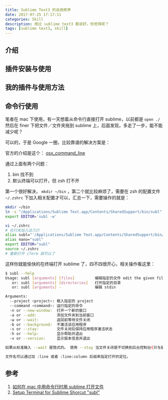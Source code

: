```yaml
---
title: Sublime Text3 的自我修养
date: 2017-07-25 17:17:11
categories: Skill
description: 用过 sublime text3 都说好，你觉得呢？
tags: [sublime text3, skill]
---
```


## 介绍

## 插件安装与使用

## 我的插件与使用方法

## 命令行使用

笔者在 mac 下使用，有一天想着从命令行直接打开 sublime，以前都是 `open ./` 然后在 finer 下把文件／文件夹拖到 sublime 上，后面发现，多走了一步，能不能减少呢？

可以的，于是 Google 一圈，比较靠谱的解决方案是：

官方的介绍是这个： [osx_command_line](https://www.sublimetext.com/docs/3/osx_command_line.html)

通过上面有两个问题：
1. bin 找不到
2. 默认终端可以打开，但 zsh 打不开

第一个很好解决， `mkdir ~/bin` ，第二个就比较麻烦了，需要在 zsh 的配置文件 `~/.zshrc` 下加入相关配置才可以，汇总一下，需要操作的就是：

```bash
mkdir ~/bin
ln -s "/Applications/Sublime Text.app/Contents/SharedSupport/bin/subl" ~/bin/subl
export EDITOR='subl -w'

vi ~/.zshrc
# 在行末加入这几行
alias subl="'/Applications/Sublime Text.app/Contents/SharedSupport/bin/subl'"
alias nano="subl"
export EDITOR="subl"
source ~/.zshrc
# 重新打开 iTerm 就可以了
```

这样你就能愉快的在终端打开 sublime 了，四不四很开心，相关操作看这里：

```bash
$ subl --help
Usage: subl [arguments] [files]         编辑指定的文件 edit the given files
   or: subl [arguments] [directories]   打开指定的目录
   or: subl [arguments] -               编辑 stdin

Arguments:
  --project <project>: 载入指定的 project
  --command <command>: 运行指定的命令
  -n or --new-window:  打开一个新的窗口
  -a or --add:         添加文件夹到当前窗口
  -w or --wait:        返回前等待文件关闭
  -b or --background:  不激活该应用程序
  -s or --stay:        文件关闭后保持应用程序激活状态
  -h or --help:        显示帮助并退出
  -v or --version:     显示版本信息并退出

如果从标准输入 --wait 是隐式的。 使用 --stay 当文件关闭是不切换到后台控制台(只与是否有等待的文件有关)。

文件名可以通过加 :line 或者 :line:column 后缀来指定打开的定位。
```

## 参考

1. [如何在 mac 中用命令行时用 sublime 打开文件](https://segmentfault.com/q/1010000002397241)
2. [Setup Terminal for Sublime Shorcut "subl"](https://gist.github.com/barnes7td/3804534)
